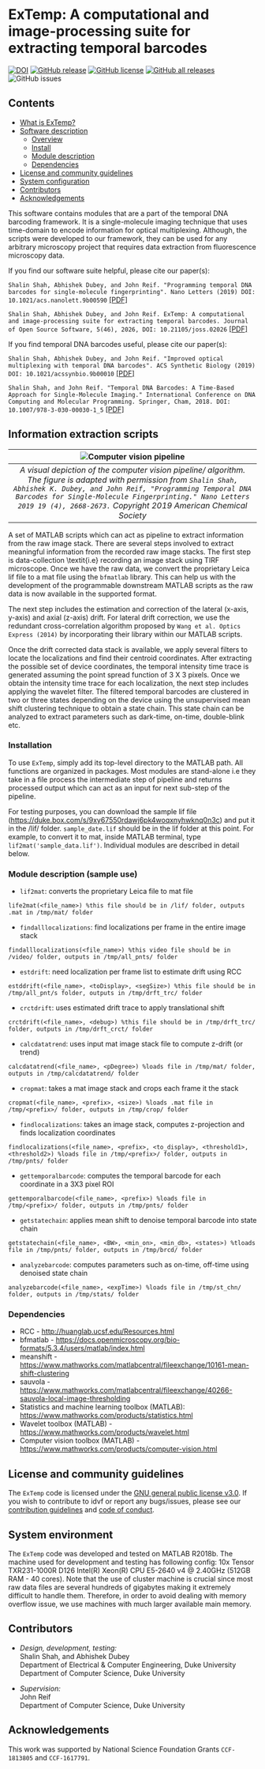 # ExTemp: A computational and image-processing suite for extracting temporal barcodes

[![DOI](https://joss.theoj.org/papers/10.21105/joss.02026/status.svg)](https://doi.org/10.21105/joss.02026)
[![GitHub release](https://img.shields.io/github/release/ailiop/idvf.svg)](https://github.com/shalinshah1993/temporalDNAbarcodes/releases/)
[![GitHub license](https://img.shields.io/github/license/shalinshah1993/temporalDNAbarcodes.svg)](https://github.com/ailiop/temporalDNAbarcodes/blob/master/LICENSE)
[![GitHub all releases](https://img.shields.io/github/downloads/shalinshah1993/temporalDNAbarcodes/total.svg)](https://github.com/shalinshah1993/temporalDNAbarcodes/releases/)
![GitHub issues](https://img.shields.io/github/issues/shalinshah1993/temporalDNAbarcodes)

<a name="contents"></a>

## Contents

- [What is ExTemp?](#overview)
- [Software description](#software)
	- [Overview](#software-overview)
	- [Install](#software-install)
	- [Module description](#software-module)
  - [Dependencies](#software-dependencies)
- [License and community guidelines](#license-contrib-reports)
- [System configuration](#system)
- [Contributors](#contributors)
- [Acknowledgements](#acknowledge)

<a name="overview"></a>
This software contains modules that are a part of the temporal DNA barcoding framework. It is a single-molecule imaging technique that uses time-domain to encode information for optical multiplexing. Although, the scripts were developed to our framework, they can be used for any arbitrary microscopy project that requires data extraction from fluorescence microscopy data.

If you find our software suite helpful, please cite our paper(s):

`Shalin Shah, Abhishek Dubey, and John Reif. "Programming temporal DNA barcodes for single-molecule fingerprinting". Nano Letters (2019) DOI: 10.1021/acs.nanolett.9b00590` [[PDF]](https://pubs.acs.org/doi/10.1021/acs.nanolett.9b00590)

`Shalin Shah, Abhishek Dubey, and John Reif. ExTemp: A computational and image-processing suite for extracting temporal barcodes. Journal of Open Source Software, 5(46), 2026, DOI: 10.21105/joss.02026` [[PDF]](https://joss.theoj.org/papers/10.21105/joss.02026)

If you find temporal DNA barcodes useful, please cite our paper(s):

`Shalin Shah, Abhishek Dubey, and John Reif. "Improved optical multiplexing with temporal DNA barcodes". ACS Synthetic Biology (2019) DOI: 10.1021/acssynbio.9b00010` [[PDF]](https://pubs.acs.org/doi/10.1021/acssynbio.9b00010)

`Shalin Shah, and John Reif. "Temporal DNA Barcodes: A Time-Based Approach for Single-Molecule Imaging." International Conference on DNA Computing and Molecular Programming. Springer, Cham, 2018. DOI: 10.1007/978-3-030-00030-1_5` [[PDF]](https://link.springer.com/content/pdf/10.1007%2F978-3-030-00030-1_5.pdf)

<a name="software"></a>
## Information extraction scripts
| ![Computer vision pipeline](https://github.com/shalinshah1993/temporalDNAbarcodes/blob/master/PIPELINE.png) | 
|:--:| 
| *A visual depiction of the computer vision pipeline/ algorithm. The figure is adapted with permission from `Shalin Shah, Abhishek K. Dubey, and John Reif, "Programming Temporal DNA Barcodes for Single-Molecule Fingerprinting." Nano Letters 2019 19 (4), 2668-2673.` Copyright 2019 American Chemical Society* |

<a name="software-overview"></a>

A set of MATLAB scripts which can act as pipeline to extract information from the raw image stack. There are several steps involved to extract meaningful information from the recorded raw image stacks. The first step is data-collection \textit{i.e} recording an image stack using TIRF microscope. Once we have the raw data, we convert the proprietary Leica lif file to a mat file using the `bfmatlab` library. This can help us with the development of the programmable downstream MATLAB scripts as the raw data is now available in the supported format. 

The next step includes the estimation and correction of the lateral (x-axis, y-axis) and axial (z-axis) drift. For lateral drift correction, we use the redundant cross-correlation algorithm proposed by `Wang et al. Optics Express (2014)` by incorporating their library within our MATLAB scripts.

Once the drift corrected data stack is available, we apply several filters to locate the localizations and find their centroid coordinates. After extracting the possible set of device coordinates, the temporal intensity time trace is generated assuming the point spread function of 3 X 3 pixels. Once we obtain the intensity time trace for each localization, the next step includes applying the wavelet filter. The filtered temporal barcodes are clustered in two or three states depending on the device using the unsupervised mean shift clustering technique to obtain a state chain. This state chain can be analyzed to extract parameters such as dark-time, on-time, double-blink etc.

<a name="software-install"></a>
### Installation
To use `ExTemp`, simply add its top-level directory to the MATLAB path. All functions are organized in packages. Most modules are stand-alone i.e they take in a file process the intermediate step of pipeline and returns processed output which can act as an input for next sub-step of the pipeline.

For testing purposes, you can download the sample lif file (https://duke.box.com/s/9xy67550rdawj6pk4woqxnyhwknq0n3c) and put it in the /lif/ folder. `sample_date.lif` should be in the lif folder at this point. For example, to convert it to mat, inside MATLAB terminal, type `lif2mat('sample_data.lif')`. Individual modules are described in detail below.

<a name="software-module"></a>
### Module description (sample use)
- `lif2mat`: converts the proprietary Leica file to mat file 
```
life2mat(<file_name>) %this file should be in /lif/ folder, outputs .mat in /tmp/mat/ folder
```

- `findalllocalizations`: find localizations per frame in the entire image stack
```
findalllocalizations(<file_name>) %this video file should be in /video/ folder, outputs in /tmp/all_pnts/ folder
```

- `estdrift`: need localization per frame list to estimate drift using RCC
```
estddrift(<file_name>, <toDisplay>, <segSize>) %this file should be in /tmp/all_pnt/s folder, outputs in /tmp/drft_trc/ folder
```

- `crctdrift`: uses estimated drift trace to apply translational shift
```
crctdrift(<file_name>, <debug>) %this file should be in /tmp/drft_trc/ folder, outputs in /tmp/drft_crct/ folder
```

- `calcdatatrend`: uses input mat image stack file to compute z-drift (or trend)
```
calcdatatrend(<file_name>, <pDegree>) %loads file in /tmp/mat/ folder, outputs in /tmp/calcdatatrend/ folder
```

- `cropmat`: takes a mat image stack and crops each frame it the stack
```
cropmat(<file_name>, <prefix>, <size>) %loads .mat file in /tmp/<prefix>/ folder, outputs in /tmp/crop/ folder
```

- `findlocalizations`: takes an image stack, computes z-projection and finds localization coordinates
```
findlocalizations(<file_name>, <prefix>, <to_display>, <threshold1>, <threshold2>) %loads file in /tmp/<prefix>/ folder, outputs in /tmp/pnts/ folder
```

- `gettemporalbarcode`: computes the temporal barcode for each coordinate in a 3X3 pixel ROI
```
gettemporalbarcode(<file_name>, <prefix>) %loads file in /tmp/<prefix>/ folder, outputs in /tmp/pnts/ folder
```

- `getstatechain`: applies mean shift to denoise temporal barcode into state chain
```
getstatechain(<file_name>, <BW>, <min_on>, <min_db>, <states>) %tloads file in /tmp/pnts/ folder, outputs in /tmp/brcd/ folder
```

- `analyzebarcode`: computes parameters such as on-time, off-time using denoised state chain
```
analyzebarcode(<file_name>, <expTime>) %loads file in /tmp/st_chn/ folder, outputs in /tmp/stats/ folder
```

<a name="software-dependencies"></a>
### Dependencies
- RCC - http://huanglab.ucsf.edu/Resources.html
- bfmatlab - https://docs.openmicroscopy.org/bio-formats/5.3.4/users/matlab/index.html
- meanshift - https://www.mathworks.com/matlabcentral/fileexchange/10161-mean-shift-clustering
- sauvola - https://www.mathworks.com/matlabcentral/fileexchange/40266-sauvola-local-image-thresholding
- Statistics and machine learning toolbox (MATLAB): https://www.mathworks.com/products/statistics.html
- Wavelet toolbox (MATLAB) - https://www.mathworks.com/products/wavelet.html
- Computer vision toolbox (MATLAB) - https://www.mathworks.com/products/computer-vision.html

<a name="license-contrib-reports"></a>

## License and community guidelines

The `ExTemp` code is licensed under the [GNU general public license v3.0](https://github.com/shalinshah1993/temporalDNAbarcodes/blob/master/LICENSE). If you wish to contribute to idvf or report any bugs/issues, please see our [contribution guidelines](https://github.com/shalinshah1993/temporalDNAbarcodes/blob/master/CONTRIBUTING.md) and [code of conduct](https://github.com/shalinshah1993/temporalDNAbarcodes/blob/master/CODE_OF_CONDUCT.md).

[license]: https://github.com/ailiop/idvf/blob/master/LICENSE
[contrib]: https://github.com/ailiop/idvf/blob/master/CONTRIBUTING.md
[conduct]: https://github.com/ailiop/idvf/blob/master/CODE_OF_CONDUCT.md


<a name="system"></a>
## System environment
The `ExTemp` code was developed and tested on MATLAB R2018b. The machine used for development and testing has following config: 10x Tensor TXR231-1000R D126 Intel(R) Xeon(R) CPU E5-2640 v4 @ 2.40GHz (512GB RAM - 40 cores). Note that the use of cluster machine is crucial since most raw data files are several hundreds of gigabytes making it extremely difficult to handle them. Therefore, in order to avoid dealing with memory overflow issue, we use machines with much larger available main memory.

<a name="contributors"></a>
## Contributors
-   *Design, development, testing:*  
    Shalin Shah, and Abhishek Dubey <br>
    Department of Electrical & Computer Engineering, Duke University <br>
    Department of Computer Science, Duke University

-   *Supervision:*  
    John Reif <br>
    Department of Computer Science, Duke University

<a name="acknowledge"></a>
## Acknowledgements
This work was supported by National Science Foundation Grants `CCF-1813805` and `CCF-1617791`.
